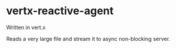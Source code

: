 #  vertx-reactive-agent 

Written in vert.x

Reads a very large file and stream it to async non-blocking server.